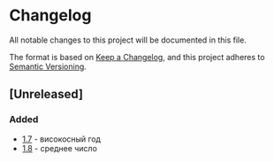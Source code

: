 # Changelog
All notable changes to this project will be documented in this file.

The format is based on [Keep a Changelog](https://keepachangelog.com/en/1.0.0/),
and this project adheres to [Semantic Versioning](https://semver.org/spec/v2.0.0.html).

## [Unreleased]
### Added
- [1.7] - високосный год
- [1.8] - среднее число

[1.7]: https://github.com/ArtemNikolaev/course-python-algorythm-structures/issues/7
[1.8]: https://github.com/ArtemNikolaev/course-python-algorythm-structures/issues/8